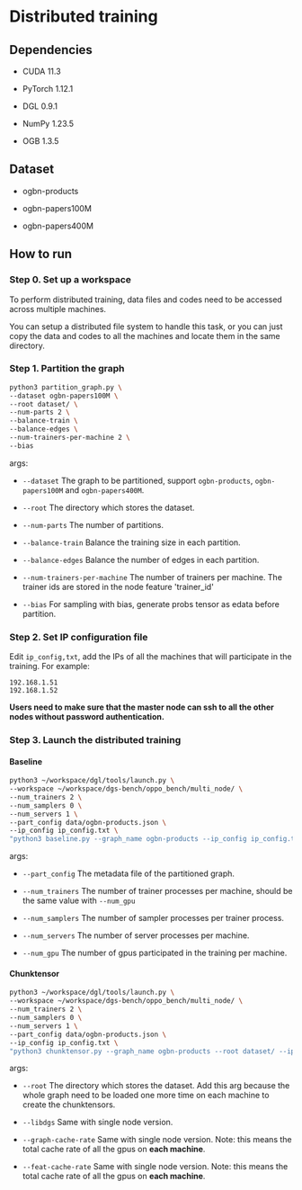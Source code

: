 # Distributed training

## Dependencies

- CUDA 11.3

- PyTorch 1.12.1

- DGL 0.9.1

- NumPy 1.23.5

- OGB 1.3.5

## Dataset

- ogbn-products

- ogbn-papers100M

- ogbn-papers400M

## How to run

### Step 0. Set up a workspace

To perform distributed training, data files and codes need to be accessed across multiple machines.

You can setup a distributed file system to handle this task, or you can just copy the data and codes to all the machines and locate them in the same directory.

### Step 1. Partition the graph

```bash
python3 partition_graph.py \
--dataset ogbn-papers100M \
--root dataset/ \
--num-parts 2 \
--balance-train \
--balance-edges \
--num-trainers-per-machine 2 \
--bias
```

args:

- `--dataset` The graph to be partitioned, support `ogbn-products`, `ogbn-papers100M` and `ogbn-papers400M`.

- `--root` The directory which stores the dataset.

- `--num-parts` The number of partitions.

- `--balance-train` Balance the training size in each partition.

- `--balance-edges` Balance the number of edges in each partition.

- `--num-trainers-per-machine` The number of trainers per machine. The trainer ids are stored in the node feature 'trainer_id'

- `--bias` For sampling with bias, generate probs tensor as edata before partition.

### Step 2. Set IP configuration file

Edit `ip_config,txt`, add the IPs of all the machines that will participate in the training. For example:

```text
192.168.1.51
192.168.1.52
```

**Users need to make sure that the master node can ssh to all the other nodes without password authentication.**

### Step 3. Launch the distributed training

#### Baseline

```bash
python3 ~/workspace/dgl/tools/launch.py \
--workspace ~/workspace/dgs-bench/oppo_bench/multi_node/ \
--num_trainers 2 \
--num_samplers 0 \
--num_servers 1 \
--part_config data/ogbn-products.json \
--ip_config ip_config.txt \
"python3 baseline.py --graph_name ogbn-products --ip_config ip_config.txt --batch_size 1000 --num_gpu 2 --model graphsage --bias"
```

args:

- `--part_config` The metadata file of the partitioned graph.

- `--num_trainers` The number of trainer processes per machine, should be the same value with `--num_gpu`

- `--num_samplers` The number of sampler processes per trainer process.

- `--num_servers` The number of server processes per machine.

- `--num_gpu` The number of gpus participated in the training per machine.

#### Chunktensor

```bash
python3 ~/workspace/dgl/tools/launch.py \
--workspace ~/workspace/dgs-bench/oppo_bench/multi_node/ \
--num_trainers 2 \
--num_samplers 0 \
--num_servers 1 \
--part_config data/ogbn-products.json \
--ip_config ip_config.txt \
"python3 chunktensor.py --graph_name ogbn-products --root dataset/ --ip_config ip_config.txt --batch_size 1000 --num_gpu 2 --model graphsage --bias --libdgs ../../../Dist-GPU-sampling/build/libdgs.so --graph-cache-rate 1 --feat-cache-rate 1"
```

args:

- `--root` The directory which stores the dataset. Add this arg because the whole graph need to be loaded one more time on each machine to create the chunktensors.

- `--libdgs` Same with single node version.

- `--graph-cache-rate` Same with single node version. Note: this means the total cache rate of all the gpus on **each machine**.

- `--feat-cache-rate` Same with single node version. Note: this means the total cache rate of all the gpus on **each machine**.